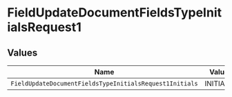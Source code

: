 # FieldUpdateDocumentFieldsTypeInitialsRequest1


## Values

| Name                                                    | Value                                                   |
| ------------------------------------------------------- | ------------------------------------------------------- |
| `FieldUpdateDocumentFieldsTypeInitialsRequest1Initials` | INITIALS                                                |